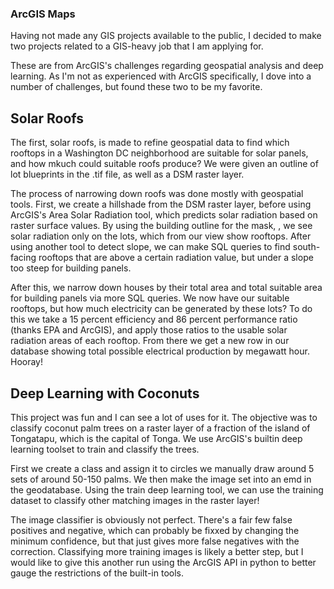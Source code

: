 ### ArcGIS Maps ###

Having not made any GIS projects available to the public, I decided to make two projects related to a GIS-heavy job that I am applying for. 

These are from ArcGIS's challenges regarding geospatial analysis and deep learning. As I'm not as experienced with ArcGIS specifically, I dove into a number of challenges, but found these two to be my favorite.

## Solar Roofs ##
The first, solar roofs, is made to refine geospatial data to find which rooftops in a Washington DC neighborhood are suitable for solar panels, and how mkuch could suitable roofs produce? We were given an outline of lot blueprints in the .tif file, as well as a DSM raster layer.

The process of narrowing down roofs was done mostly with geospatial tools. First, we create a hillshade from the DSM raster layer, before using ArcGIS's Area Solar Radiation tool, which predicts solar radiation based on raster surface values. By using the building outline for the mask, , we see solar radiation only on the lots, which from our view show rooftops. After using another tool to detect slope, we can make SQL queries to find south-facing rooftops that are above a certain radiation value, but under a slope too steep for building panels.

After this, we narrow down houses by their total area and total suitable area for building panels via more SQL queries. We now have our suitable rooftops, but how much electricity can be generated by these lots? To do this we take a 15 percent efficiency and 86 percent performance ratio (thanks EPA and ArcGIS), and apply those ratios to the usable solar radiation areas of each rooftop. From there we get a new row in our database showing total possible electrical production by megawatt hour. Hooray!

## Deep Learning with Coconuts ##
This project was fun and I can see a lot of uses for it. The objective was to classify coconut palm trees on a raster layer of a fraction of the island of Tongatapu, which is the capital of Tonga. We use ArcGIS's builtin deep learning toolset to train and classify the trees.

First we create a class and assign it to circles we manually draw around 5 sets of around 50-150 palms. We then make the image set into an emd in the geodatabase. Using the train deep learning tool, we can use the training dataset to classify other matching images in the raster layer!

The image classifier is obviously not perfect. There's a fair few false positives and negative, which can probably be fixxed by changing the minimum confidence, but that just gives more false negatives with the correction. Classifying more training images is likely a better step, but I would like to give this another run using the ArcGIS API in python to better gauge the restrictions of the built-in tools. 
